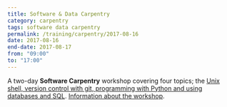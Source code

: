 ```yaml
---
title: Software & Data Carpentry
category: carpentry
tags: software data carpentry
permalink: /training/carpentry/2017-08-16
date: 2017-08-16
end-date: 2017-08-17
from: "09:00"
to: "17:00"
---
```


A two-day **Software Carpentry** workshop covering four topics; the [Unix shell, version control with git, programming with Python and using databases and SQL](https://software-carpentry.org/lessons/).  [Information about the workshop](https://rse.shef.ac.uk/2017-08-16-sheffield/).